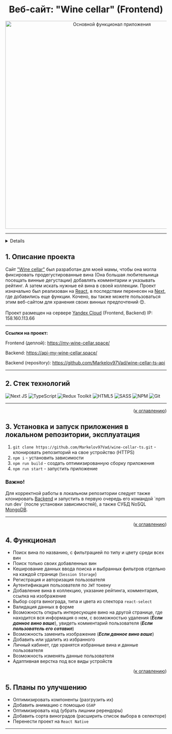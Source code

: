 <h1 align="center">Веб-сайт: "Wine cellar" (Frontend)</h1>

<div align="center">
  <a href="https://my-wine-cellar.space/">
    <img width="650" alt="Основной функционал приложения" src="./public/images/wine-cellar.gif">
  </a>
</div>

_____

<a name="summary">
  <details>
    <summary>Оглавление</summary>
    <ol>
      <li><a href="#project-description">Описание проекта</a></li>
      <li><a href="#technologies">Стек технологий</a></li>
      <li><a href="#installation">Установка и запуск приложения в локальном репозитории, эксплуатация</a></li>
      <li><a href="#functionality">Функционал</a></li>
      <li><a href="#enhancement">Планы по улучшению</a></li>
    </ol>
  </details>
</a>

<a name="project-description"><h2>1. Описание проекта</h2></a>
Сайт <a href="https://my-wine-cellar.space/" target="_blank">"Wine cellar"</a> был разработан для моей мамы, чтобы она могла фиксировать продегустированные вина (Она большая любительница посещать винные дегустации) добавлять комментарии и указывать рейтинг. А затем искать нужные ей вина в своей коллекции. Проект изначально был реализован на <a href="https://react.dev/">React</a>, в последствии перенесен на <a href="https://nextjs.org/">Next</a>, где добавились еще функции. Кочено, вы также можете пользоваться этим веб-сайтом для хранения своих винных предпочтений 😊.
<br></br>
Проект размещен на сервере <a href="https://nextjs.org/">Yandex Cloud</a> (Frontend, Backend) IP: 158.160.113.66

____

<b>Ссылки на проект:</b>

Frontend (деплой): https://my-wine-cellar.space/

Backend: https://api-my-wine-cellar.space/

Backend (repository): https://github.com/Markelov97Vad/wine-cellar-ts-api

___

<a name="technologies"><h2>2. Стек технологий</h2></a>

![Next JS](https://img.shields.io/badge/Next-black?style=for-the-badge&logo=next.js&logoColor=white)
![TypeScript](https://img.shields.io/badge/typescript-%23007ACC.svg?style=for-the-badge&logo=typescript&logoColor=white)
![Redux Toolkit](https://img.shields.io/badge/Redux&nbsp;Toolkit-333?style=for-the-badge&logo=redux&logoColor=7549bc)
![HTML5](https://img.shields.io/badge/html5-%23E34F26.svg?style=for-the-badge&logo=html5&logoColor=white)
![SASS](https://img.shields.io/badge/SASS-hotpink.svg?style=for-the-badge&logo=SASS&logoColor=white)
![NPM](https://img.shields.io/badge/NPM-%23CB3837.svg?style=for-the-badge&logo=npm&logoColor=white)
![Git](https://img.shields.io/badge/git-%23F05033.svg?style=for-the-badge&logo=git&logoColor=white)

____

<div align="right">(<a href="#summary">к оглавлению</a>)</div>

<a name="installation"><h2>3. Установка и запуск приложения в локальном репозитории, эксплуатация</h2></a>
1. `git clone https://github.com/Markelov97Vad/wine-cellar-ts.git` - клонировать репозиторий на свое устройство (HTTPS)
2. `npm i` - установить зависимости
3. `npm run build` - создать оптимизированную сборку приложения
4. `npm run start` - запустить приложение

<h3>Важно!</h3>Для корректной работы в локальном репозитории следует также клонировать <a href="https://github.com/Markelov97Vad/wine-cellar-ts-api">Backend</a> и запустить в первую очередь его командой `npm run dev` (после установки зависимостей), а также СУБД NoSQL <a href="https://www.mongodb.com/">MongoDB</a>.

____

<div align="right">(<a href="#summary">к оглавлению</a>)</div>

<a name="functionality"><h2>4. Функционал</h2></a>

- Поиск вина по названию, с фильтрацией по типу и цвету среди всех вин
- Поиск только своих добавленных вин
- Кеширование данных ввода поиска и выбранных фильтров отдельно на каждой странице (```Session Storage```)
- Регистрация и авторизация пользователя
- Аутентификация пользователя по ```JWT``` токену
- Добавление вина в коллекцию, указание рейтинга, комментария, ссылка на изображение
- Выбор сорта винограда, типа и цвета из слектора ```react-select```
- Валидация данных в форме
- Возможность открыть интересующее вино на другой странице, где находится вся информация о нем, с возможностью удаления (***Если данное вино ваше***), увидеть комментарий пользователя (***Если пользователь его сотавил***)
- Возможность заменить изображение (***Если данное вино ваше***)
- Добавить или удалить из избранного
- Личный кабинет, где хранятся избранные вина и данные пользователя
- Возможность изменять данные пользователя
- Адаптивная верстка под все виды устройств

<div align="right">(<a href="#summary">к оглавлению</a>)</div>

<a name="enhancement"><h2>5. Планы по улучшению</h2></a>
- Оптимизировать компоненты (разгрузить их)
- Добавить анимацию с помощью ```GSAP```
- Оптимизировать код (убрать лишнии ререндоры)
- Добавить сорта виноградов (расширить список выбора в селекторе)
- Перенести проект на ```React Native```

___
